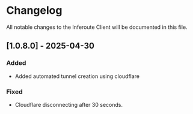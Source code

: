 # Changelog

All notable changes to the Inferoute Client will be documented in this file.


## [1.0.8.0] - 2025-04-30

### Added

- Added automated tunnel creation using cloudflare


### Fixed

- Cloudflare disconnecting after 30 seconds.

